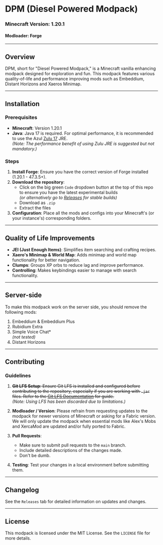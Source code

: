 # DPM (Diesel Powered Modpack)

### Minecraft Version: 1.20.1  
#### Modloader: Forge

---

## Overview

DPM, short for "Diesel Powered Modpack," is a Minecraft vanilla enhancing modpack designed for exploration and fun.
This modpack features various quality-of-life and performance improving mods such as Embeddium, Distant Horizons and Xaeros Minimap.

---

## Installation

### Prerequisites

- **Minecraft**: Version 1.20.1
- **Java**: Java 17 is required. For optimal performance, it is recommended to use the Azul [Zulu 17](https://www.azul.com/downloads/?version=java-17-lts&package=jre#zulu) JRE.  
  *(Note: The performance benefit of using Zulu JRE is suggested but not mandatory.)*

### Steps

1. **Install Forge**: Ensure you have the correct version of Forge installed (1.20.1 - 47.3.5+).
2. **Download the repository**:
   - Click on the big green `Code` dropdown button at the top of this repo to ensure you have the latest experimental builds  
   *(or alternatively go to [Releases](https://github.com/Androser420/DPM/releases) for stable builds)*
   - Download as `.zip`
   - Extract the files
3. **Configuration**: Place all the mods and configs into your Minecraft's (or your instance's) corresponding folders.

---

## Quality of Life Improvements

- **JEI (Just Enough Items)**: Simplifies item searching and crafting recipes.
- **Xaero's Minimap & World Map**: Adds minimap and world map functionality for better navigation.
- **Clumps**: Groups XP orbs to reduce lag and improve performance.
- **Controlling**: Makes keybindings easier to manage with search functionality.

---

## Server-side
To make this modpack work on the server side, you should remove the following mods:
1. Embeddium & Embeddium Plus
2. Rubidium Extra
3. Simple Voice Chat\*  
   *(not tested)*
4. Distant Horizons

---

## Contributing

### Guidelines

1. ~~**Git LFS Setup**: Ensure Git LFS is installed and configured before contributing to the repository, especially if you are working with `.jar` files. Refer to the [Git LFS Documentation](https://git-lfs.com/) for guide.~~  
   *(Note: Using LFS has been discarded due to limitations.)*

2. **Modloader / Version**: Please refrain from requesting updates to the modpack for newer versions of Minecraft or asking for a Fabric version. We will only update the modpack when essential mods like Alex's Mobs and XercaMod are updated and/or fully ported to Fabric.

3. **Pull Requests**:  
   - Make sure to submit pull requests to the `main` branch.
   - Include detailed descriptions of the changes made.
   - Don't be dumb.

4. **Testing**: Test your changes in a local environment before submitting them.

---

## Changelog

See the `Releases` tab for detailed information on updates and changes.

---

## License

This modpack is licensed under the MIT License. See the `LICENSE` file for more details.
